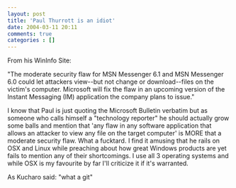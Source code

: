 ```yaml
---
layout: post
title: 'Paul Thurrott is an idiot'
date: 2004-03-11 20:11
comments: true
categories : []
---  
```


From his WinInfo Site:

"The moderate security flaw for MSN Messenger 6.1 and MSN Messenger 6.0 could let attackers view--but not change or download--files on the victim's computer. Microsoft will fix the flaw in an upcoming version of the Instant Messaging (IM) application the company plans to issue."

I know that Paul is just quoting the Microsoft Bulletin verbatim but as someone who calls himself a "technology reporter" he should actually grow some balls and mention that 'any flaw in any software application that allows an attacker to view any file on the target computer' is MORE that a moderate security flaw. What a fucktard. I find it amusing that he rails on OSX and Linux while preaching about how great Windows products are yet fails to mention any of their shortcomings. I use all 3 operating systems and while OSX is my favourite by far I'll criticize it if it's warranted.

As Kucharo said: "what a git"

